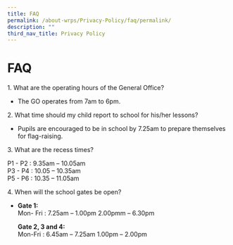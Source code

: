 ```yaml
---
title: FAQ
permalink: /about-wrps/Privacy-Policy/faq/permalink/
description: ""
third_nav_title: Privacy Policy
---
```

FAQ
===
1\. What are the operating hours of the General Office?

*   The GO operates from 7am to 6pm.

2\. What time should my child report to school for his/her lessons?

*   Pupils are encouraged to be in school by 7.25am to prepare themselves for flag-raising.

3\. What are the recess times?

P1 - P2 : 9.35am – 10.05am   
P3 - P4 : 10.05 – 10.35am   
P5 - P6 : 10.35 – 11.05am

4\. When will the school gates be open?
*   **Gate 1:**     
    Mon- Fri : 7.25am – 1.00pm 2.00pmm – 6.30pm
    
    **Gate 2, 3 and 4:**   
    Mon-Fri : 6.45am – 7.25am 1.00pm – 2.00pm